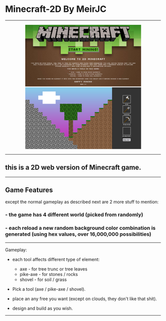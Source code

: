 # Minecraft-2D By MeirJC

---

<p align="center">
  <img src="https://github.com/MeirJC/Minecraft-2D-MeirJC/blob/main/screenshots/screenshot1.png" width="375" title="Opening Screen" alt="Opening Screen">
  <img src="https://github.com/MeirJC/Minecraft-2D-MeirJC/blob/main/screenshots/screenshot2.png" width="375"
  title="Game Screen" alt="Game Screen">
</p>

---

## this is a 2D web version of Minecraft game.

---

## Game Features

except the normal gameplay as described next are 2 more stuff to mention:

### - the game has 4 different world (picked from randomly)

### - each reload a new random background color combination is generated (using hex values, over 16,000,000 possibilities)

---

Gameplay:

- each tool affects different type of element:

  - axe - for tree trunc or tree leaves
  - pike-axe - for stones / rocks
  - shovel - for soil / grass

- Pick a tool (axe / pike-axe / shovel).
- place an any free you want (except on clouds, they don't like that shit).
- design and build as you wish.

---
